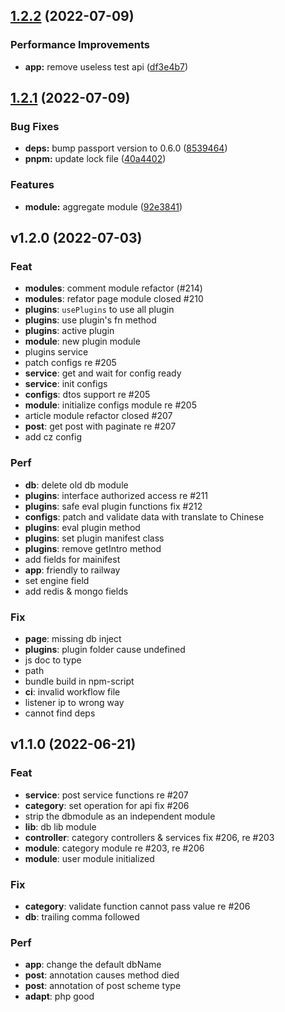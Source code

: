 ## [1.2.2](https://github.com/nx-space/core/compare/v1.2.1...v1.2.2) (2022-07-09)


### Performance Improvements

* **app:** remove useless test api ([df3e4b7](https://github.com/nx-space/core/commit/df3e4b71de76c018173f51c523d217c882bf6dfd))



## [1.2.1](https://github.com/nx-space/core/compare/v1.2.0...v1.2.1) (2022-07-09)


### Bug Fixes

* **deps:** bump passport version to 0.6.0 ([8539464](https://github.com/nx-space/core/commit/8539464bdf3fbde25ab67f2056854471f60a525a))
* **pnpm:** update lock file ([40a4402](https://github.com/nx-space/core/commit/40a4402b3eb733f725d06b5a54e9083fe938c34b))


### Features

* **module:** aggregate module ([92e3841](https://github.com/nx-space/core/commit/92e384135e2fddada57d327a2ebf4aa8e9d5fc68))



## v1.2.0 (2022-07-03)

### Feat

- **modules**: comment module refactor (#214)
- **modules**: refator page module closed #210
- **plugins**: `usePlugins` to use all plugin
- **plugins**: use plugin's fn method
- **plugins**: active plugin
- **module**: new plugin module
- plugins service
- patch configs re #205
- **service**: get and wait for config ready
- **service**: init configs
- **configs**: dtos support re #205
- **module**: initialize configs module re #205
- article module refactor closed #207
- **post**: get post with paginate re #207
- add cz config

### Perf

- **db**: delete old db module
- **plugins**: interface authorized access re #211
- **plugins**: safe eval plugin functions fix #212
- **configs**: patch and validate data with translate to Chinese
- **plugins**: eval plugin method
- **plugins**: set plugin manifest class
- **plugins**: remove getIntro method
- add fields for mainifest
- **app**: friendly to railway
- set engine field
- add redis & mongo fields

### Fix

- **page**: missing db inject
- **plugins**: plugin folder cause undefined
- js doc to type
- path
- bundle build in npm-script
- **ci**: invalid workflow file
- listener ip to wrong way
- cannot find deps

## v1.1.0 (2022-06-21)

### Feat

- **service**: post service functions re #207
- **category**: set operation for api fix #206
- strip the dbmodule as an independent module
- **lib**: db lib module
- **controller**: category  controllers & services fix #206, re #203
- **module**: category module re #203, re #206
- **module**: user module initialized

### Fix

- **category**: validate function cannot pass value re #206
- **db**: trailing comma followed

### Perf

- **app**: change the default dbName
- **post**: annotation causes method died
- **post**: annotation of post scheme type
- **adapt**: php good
